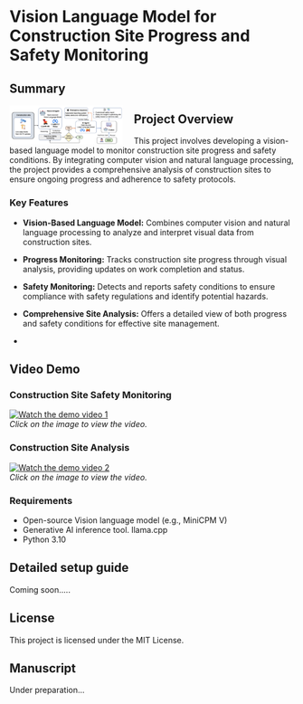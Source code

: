 # Vision Language Model for Construction Site Progress and Safety Monitoring
## Summary
<img src="/fig1.png" style="float: left; margin-right: 20px; max-width: 200px;">

## Project Overview

This project involves developing a vision-based language model to monitor construction site progress and safety conditions. By integrating computer vision and natural language processing, the project provides a comprehensive analysis of construction sites to ensure ongoing progress and adherence to safety protocols.
### Key Features

- **Vision-Based Language Model:** Combines computer vision and natural language processing to analyze and interpret visual data from construction sites.
- **Progress Monitoring:** Tracks construction site progress through visual analysis, providing updates on work completion and status.
- **Safety Monitoring:** Detects and reports safety conditions to ensure compliance with safety regulations and identify potential hazards.
- **Comprehensive Site Analysis:** Offers a detailed view of both progress and safety conditions for effective site management.

- 
## Video Demo

### Construction Site Safety Monitoring

[![Watch the demo video 1](https://img.youtube.com/vi/YAbu5tAo1wY/0.jpg)](https://www.youtube.com/watch?v=YAbu5tAo1wY)  
*Click on the image to view the video.*

### Construction Site Analysis

[![Watch the demo video 2](https://img.youtube.com/vi/ozWKWEN83lY/0.jpg)](https://www.youtube.com/watch?v=ozWKWEN83lY)  
*Click on the image to view the video.*

### Requirements
- Open-source Vision language model (e.g., MiniCPM V)
- Generative AI inference tool. llama.cpp
- Python 3.10



## Detailed setup guide
Coming soon.....

## License
This project is licensed under the MIT License.

## Manuscript
Under preparation...


